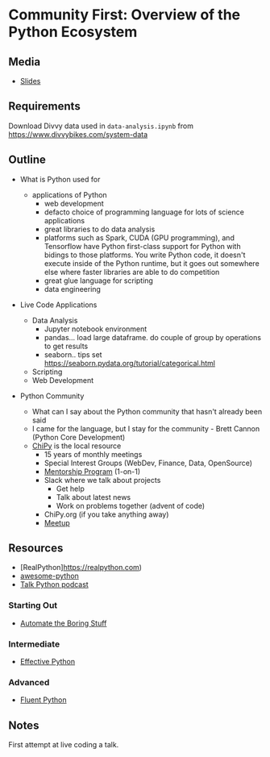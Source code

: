 # Community First: Overview of the Python Ecosystem

## Media

- [Slides](http://bit.ly/python-ecosystem-overview)

## Requirements

Download Divvy data used in `data-analysis.ipynb` from https://www.divvybikes.com/system-data

## Outline

- What is Python used for
  - applications of Python
    - web development
    - defacto choice of programming language for lots of science applications
    - great libraries to do data analysis
    - platforms such as Spark, CUDA (GPU programming), and Tensorflow have Python first-class support for Python with bidings to those platforms. You write Python code, it doesn't execute inside of the Python runtime, but it goes out somewhere else where faster libraries are able to do competition
    - great glue language for scripting
    - data engineering

- Live Code Applications
  - Data Analysis
    - Jupyter notebook environment
    - pandas... load large dataframe. do couple of group by operations to get results
    - seaborn.. tips set https://seaborn.pydata.org/tutorial/categorical.html
  - Scripting
  - Web Development

- Python Community
  - What can I say about the Python community that hasn't already been said
  - I came for the language, but I stay for the community - Brett Cannon (Python Core Development)
  - [ChiPy](https://www.chipy.org) is the local resource
    - 15 years of monthly meetings
    - Special Interest Groups (WebDev, Finance, Data, OpenSource)
    - [Mentorship Program](https://chipymentor.org/) (1-on-1)
    - Slack where we talk about projects
      - Get help
      - Talk about latest news
      - Work on problems together (advent of code)
    - ChiPy.org (if you take anything away)
    - [Meetup](https://www.meetup.com/_ChiPy_/)

## Resources

- [RealPython]https://realpython.com)
- [awesome-python](https://github.com/vinta/awesome-python)
- [Talk Python podcast](https://talkpython.fm/)

### Starting Out

- [Automate the Boring Stuff](https://automatetheboringstuff.com/)

### Intermediate

- [Effective Python](https://www.amazon.com/Effective-Python-Specific-Software-Development/dp/0134034287)

### Advanced

- [Fluent Python](https://www.amazon.com/Fluent-Python-Concise-Effective-Programming/dp/1491946008)

## Notes

First attempt at live coding a talk.
